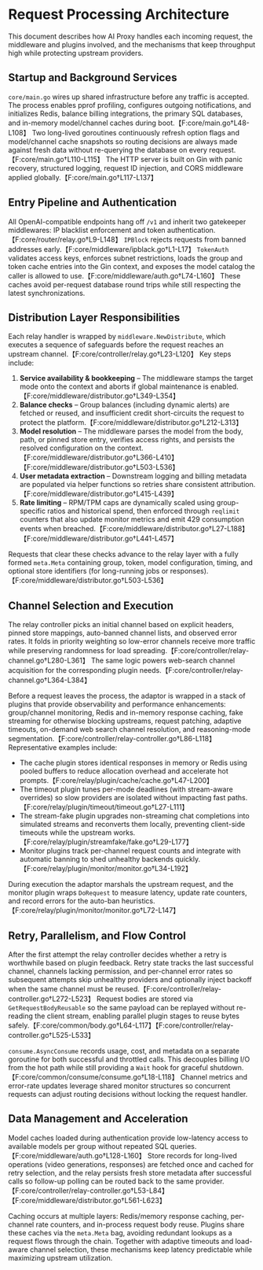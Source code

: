 # Request Processing Architecture

This document describes how AI Proxy handles each incoming request, the
middleware and plugins involved, and the mechanisms that keep throughput high
while protecting upstream providers.

## Startup and Background Services

`core/main.go` wires up shared infrastructure before any traffic is accepted.
The process enables pprof profiling, configures outgoing notifications, and
initializes Redis, balance billing integrations, the primary SQL databases, and
in-memory model/channel caches during boot.【F:core/main.go†L48-L108】 Two
long-lived goroutines continuously refresh option flags and model/channel cache
snapshots so routing decisions are always made against fresh data without
re-querying the database on every request.【F:core/main.go†L110-L115】 The HTTP
server is built on Gin with panic recovery, structured logging, request ID
injection, and CORS middleware applied globally.【F:core/main.go†L117-L137】

## Entry Pipeline and Authentication

All OpenAI-compatible endpoints hang off `/v1` and inherit two gatekeeper
middlewares: IP blacklist enforcement and token authentication.【F:core/router/relay.go†L9-L148】
`IPBlock` rejects requests from banned addresses early.【F:core/middleware/ipblack.go†L1-L17】
`TokenAuth` validates access keys, enforces subnet restrictions, loads the group
and token cache entries into the Gin context, and exposes the model catalog the
caller is allowed to use.【F:core/middleware/auth.go†L74-L160】 These caches avoid
per-request database round trips while still respecting the latest
synchronizations.

## Distribution Layer Responsibilities

Each relay handler is wrapped by `middleware.NewDistribute`, which executes a
sequence of safeguards before the request reaches an upstream channel.【F:core/controller/relay.go†L23-L120】
Key steps include:

1. **Service availability & bookkeeping** – The middleware stamps the target
   mode onto the context and aborts if global maintenance is enabled.【F:core/middleware/distributor.go†L349-L354】
2. **Balance checks** – Group balances (including dynamic alerts) are fetched or
   reused, and insufficient credit short-circuits the request to protect the
   platform.【F:core/middleware/distributor.go†L212-L313】
3. **Model resolution** – The middleware parses the model from the body, path,
   or pinned store entry, verifies access rights, and persists the resolved
   configuration on the context.【F:core/middleware/distributor.go†L366-L410】【F:core/middleware/distributor.go†L503-L536】
4. **User metadata extraction** – Downstream logging and billing metadata are
   populated via helper functions so retries share consistent attribution.【F:core/middleware/distributor.go†L415-L439】
5. **Rate limiting** – RPM/TPM caps are dynamically scaled using group-specific
   ratios and historical spend, then enforced through `reqlimit` counters that
   also update monitor metrics and emit 429 consumption events when breached.【F:core/middleware/distributor.go†L27-L188】【F:core/middleware/distributor.go†L441-L457】

Requests that clear these checks advance to the relay layer with a fully formed
`meta.Meta` containing group, token, model configuration, timing, and optional
store identifiers (for long-running jobs or responses).【F:core/middleware/distributor.go†L503-L536】

## Channel Selection and Execution

The relay controller picks an initial channel based on explicit headers, pinned
store mappings, auto-banned channel lists, and observed error rates. It folds in
priority weighting so low-error channels receive more traffic while preserving
randomness for load spreading.【F:core/controller/relay-channel.go†L280-L361】 The
same logic powers web-search channel acquisition for the corresponding plugin
needs.【F:core/controller/relay-channel.go†L364-L384】

Before a request leaves the process, the adaptor is wrapped in a stack of
plugins that provide observability and performance enhancements: group/channel
monitoring, Redis and in-memory response caching, fake streaming for otherwise
blocking upstreams, request patching, adaptive timeouts, on-demand web search
channel resolution, and reasoning-mode segmentation.【F:core/controller/relay-controller.go†L86-L118】
Representative examples include:

- The cache plugin stores identical responses in memory or Redis using pooled
  buffers to reduce allocation overhead and accelerate hot prompts.【F:core/relay/plugin/cache/cache.go†L47-L200】
- The timeout plugin tunes per-mode deadlines (with stream-aware overrides) so
  slow providers are isolated without impacting fast paths.【F:core/relay/plugin/timeout/timeout.go†L27-L111】
- The stream-fake plugin upgrades non-streaming chat completions into simulated
  streams and reconverts them locally, preventing client-side timeouts while the
  upstream works.【F:core/relay/plugin/streamfake/fake.go†L29-L177】
- Monitor plugins track per-channel request counts and integrate with automatic
  banning to shed unhealthy backends quickly.【F:core/relay/plugin/monitor/monitor.go†L34-L192】

During execution the adaptor marshals the upstream request, and the monitor
plugin wraps `DoRequest` to measure latency, update rate counters, and record
errors for the auto-ban heuristics.【F:core/relay/plugin/monitor/monitor.go†L72-L147】

## Retry, Parallelism, and Flow Control

After the first attempt the relay controller decides whether a retry is
worthwhile based on plugin feedback. Retry state tracks the last successful
channel, channels lacking permission, and per-channel error rates so subsequent
attempts skip unhealthy providers and optionally inject backoff when the same
channel must be reused.【F:core/controller/relay-controller.go†L272-L523】 Request
bodies are stored via `GetRequestBodyReusable` so the same payload can be replayed
without re-reading the client stream, enabling parallel plugin stages to reuse
bytes safely.【F:core/common/body.go†L64-L117】【F:core/controller/relay-controller.go†L525-L533】

`consume.AsyncConsume` records usage, cost, and metadata on a separate goroutine
for both successful and throttled calls. This decouples billing I/O from the hot
path while still providing a `Wait` hook for graceful shutdown.【F:core/common/consume/consume.go†L18-L118】 Channel metrics and
error-rate updates leverage shared monitor structures so concurrent requests can
adjust routing decisions without locking the request handler.

## Data Management and Acceleration

Model caches loaded during authentication provide low-latency access to
available models per group without repeated SQL queries.【F:core/middleware/auth.go†L128-L160】 Store records for long-lived
operations (video generations, responses) are fetched once and cached for retry
selection, and the relay persists fresh store metadata after successful calls so
follow-up polling can be routed back to the same provider.【F:core/controller/relay-controller.go†L53-L84】【F:core/middleware/distributor.go†L561-L623】

Caching occurs at multiple layers: Redis/memory response caching, per-channel
rate counters, and in-process request body reuse. Plugins share these caches via
the `meta.Meta` bag, avoiding redundant lookups as a request flows through the
chain. Together with adaptive timeouts and load-aware channel selection, these
mechanisms keep latency predictable while maximizing upstream utilization.
